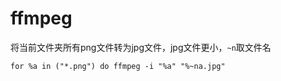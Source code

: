 # ffmpeg

将当前文件夹所有png文件转为jpg文件，jpg文件更小，`~n`取文件名

`for %a in ("*.png") do ffmpeg -i "%a" "%~na.jpg"`
